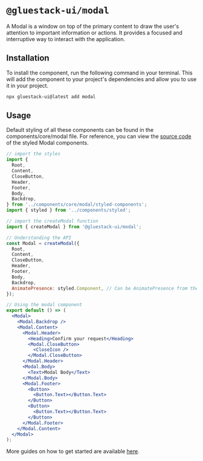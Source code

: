 # `@gluestack-ui/modal`

A Modal is a window on top of the primary content to draw the user's attention to important information or actions. It provides a focused and interruptive way to interact with the application.

## Installation

To install the component, run the following command in your terminal. This will add the component to your project's dependencies and allow you to use it in your project.

```sh
npx gluestack-ui@latest add modal
```

## Usage

Default styling of all these components can be found in the components/core/modal file. For reference, you can view the [source code](https://github.com/gluestack/gluestack-ui/blob/main/example/storybook/src/ui-components/Modal/styled-components/index.tsx) of the styled Modal components.

```jsx
// import the styles
import {
  Root,
  Content,
  CloseButton,
  Header,
  Footer,
  Body,
  Backdrop,
} from '../components/core/modal/styled-components';
import { styled } from '../components/styled';

// import the createModal function
import { createModal } from '@gluestack-ui/modal';

// Understanding the API
const Modal = createModal({
  Root,
  Content,
  CloseButton,
  Header,
  Footer,
  Body,
  Backdrop,
  AnimatePresence: styled.Component, // Can be AnimatePresence from the library you are using
});

// Using the modal component
export default () => (
  <Modal>
    <Modal.Backdrop />
    <Modal.Content>
      <Modal.Header>
        <Heading>Confirm your request</Heading>
        <Modal.CloseButton>
          <CloseIcon />
        </Modal.CloseButton>
      </Modal.Header>
      <Modal.Body>
        <Text>Modal Body</Text>
      </Modal.Body>
      <Modal.Footer>
        <Button>
          <Button.Text></Button.Text>
        </Button>
        <Button>
          <Button.Text></Button.Text>
        </Button>
      </Modal.Footer>
    </Modal.Content>
  </Modal>
);
```

More guides on how to get started are available
[here](https://ui.gluestack.io/docs/).
